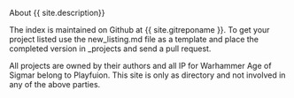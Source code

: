 About
{{ site.description}}

The index is maintained on Github at {{ site.gitreponame }}. To get your project listed use the new_listing.md file as a template and place the completed version in _projects and send a pull request.

All projects are owned by their authors and all IP for Warhammer Age of Sigmar belong to Playfuion. This site is only as directory and not involved in any of the above parties.
